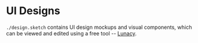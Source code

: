 # UI Designs

`./design.sketch` contains UI design mockups and visual components, which can be viewed and edited using a free tool -- [Lunacy](https://icons8.com/lunacy). 